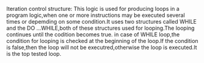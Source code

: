 Iteration control structure:
  This logic is used for producing loops in a program logic,when one or more instructions may be executed several times or depemding on some condition.It uses two structures called WHILE and the DO ...WHILE,both of these structures used for looping.The looping continues until the codition becomes true.
 in case of WHILE loop,the condition for looping is checked at the beginning of the loop.If the condition is false,then the loop will not be executred,otherwise the loop is executed.It is the top tested loop.
